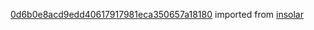 [0d6b0e8acd9edd40617917981eca350657a18180](https://github.com/insolar/insolar/commit/0d6b0e8acd9edd40617917981eca350657a18180) imported from [insolar](https://github.com/insolar/insolar)
